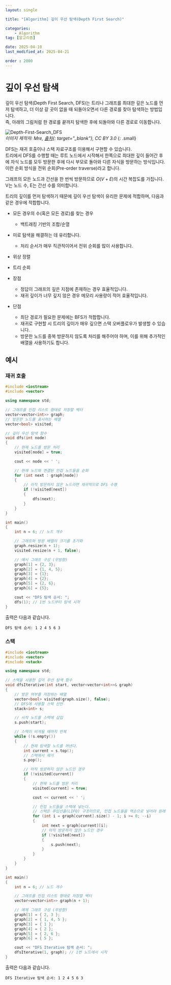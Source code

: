 ```yaml
---
layout: single

title: "[Algorithm] 깊이 우선 탐색(Depth First Search)"

categories:
    - Algorithm
tag: [알고리즘]

date: 2025-04-10
last_modified_at: 2025-04-21

order : 2000
---
```


# 깊이 우선 탐색

깊이 우선 탐색(Depth First Search, DFS)는 트리나 그래프를 최대한 깊은 노드를 먼저 탐색하고, 더 이상 갈 곳이 없을 때 되돌아오면서 다른 경로를 찾아 탐색하는 방법입니다.  
즉, 아래의 그림처럼 한 경로를 끝까지 탐색한 후에 되돌아와 다른 경로로 이동합니다.

![Depth-First-Search_DFS]({{site.url}}/images/Algorithm/2025-04-10-Algorithm-DFS/Depth-First-Search_DFS.gif)  
<cite>이미지 제작자: Mre, [출처](https://commons.wikimedia.org/wiki/File:Depth-First-Search.gif){: target="_blank"}, CC BY 3.0</cite>
{: .small}

DFS는 재귀 호출이나 스택 자료구조를 이용해서 구현할 수 있습니다.  
트리에서 DFS를 수행할 때는 루트 노드에서 시작해서 한쪽으로 최대한 깊이 들어간 후에 자식 노드를 모두 방문한 후에 다시 부모로 돌아와 다른 자식을 방문하는 방식입니다.  
이런 순회 방식을 전위 순회(Pre-order traverse)라고 합니다.

그래프의 모든 노드과 간선을 한 번씩 방문하므로 $O(V + E)$의 시간 복잡도를 가집니다.  
V는 노드 수, E는 간선 수를 의미합니다.

트리의 깊이를 먼저 탐색하기 때문에 깊이 우선 탐색이 유리한 문제에 적합하며, 다음과 같은 경우에 적합합니다.

+ 모든 경우의 수(혹은 모든 경로)를 찾는 경우
    - 백트래킹 기반의 조합/순열
+ 미로 탐색을 해결하는 데 유리합니다.
    - 처리 순서가 매우 직관적이어서 전위 순회를 많이 사용합니다.
+ 위상 정렬
+ 트리 순회

+ 장점
    - 정답이 그래프의 깊은 지점에 존재하는 경우 효율적입니다.
    - 재귀 깊이가 너무 깊지 않은 경우 메모리 사용량이 적어 효율적입니다.
+ 단점
    - 최단 경로가 필요한 문제에는 BFS가 적합합니다.
    - 재귀로 구현할 시 트리의 깊이가 매우 깊으면 스택 오버플로우가 발생할 수 있습니다.
    - 방문한 노드를 중복 방문하지 않도록 처리를 해주어야 하며, 이를 위해 추가적인 배열을 사용하기도 합니다.

## 예시

### 재귀 호출

```cpp
#include <iostream>
#include <vector>

using namespace std;

// 그래프를 인접 리스트 형태로 저장할 벡터
vector<vector<int>> graph;
// 방문한 노드를 표시하는 배열
vector<bool> visited;

// 깊이 우선 탐색 함수
void dfs(int node)
{
    // 현재 노드를 방문 처리
    visited[node] = true;

    cout << node << ' ';

    // 현재 노드와 연결된 인접 노드들을 순회
    for (int next : graph[node])
    {
        // 아직 방문하지 않은 노드라면 재귀적으로 DFS 수행
        if (!visited[next])
        {
            dfs(next);
        }
    }
}

int main()
{
    int n = 6; // 노드 개수

    // 그래프와 방문 배열의 크기를 초기화
    graph.resize(n + 1);
    visited.resize(n + 1, false);

    // 예시 그래프 구성 (무방향)
    graph[1] = {2, 3};
    graph[2] = {1, 4, 5};
    graph[3] = {1};
    graph[4] = {2};
    graph[5] = {2, 6};
    graph[6] = {5};

    cout << "DFS 탐색 순서: ";
    dfs(1); // 1번 노드부터 탐색 시작
}
```

출력은 다음과 같습니다.

```
DFS 탐색 순서: 1 2 4 5 6 3
```

### 스택

```cpp
#include <iostream>
#include <vector>
#include <stack>

using namespace std;

// 스택을 사용한 깊이 우선 탐색 함수
void dfsIterative(int start, vector<vector<int>>& graph)
{
    // 방문 여부를 저장하는 배열
    vector<bool> visited(graph.size(), false);
    // DFS에 사용할 스택 선언
    stack<int> s;

    // 시작 노드를 스택에 삽입
    s.push(start);

    // 스택이 비게될 때까지 반복
    while (!s.empty())
    {
        // 현재 탐색할 노드를 꺼낸다.
        int current = s.top();
        // 스택에서 제거
        s.pop();

        // 아직 방문하지 않은 노드인 경우
        if (!visited[current])
        {
            // 현재 노드를 방문 처리
            visited[current] = true;

            cout << current << ' ';

            // 인접 노드들을 스택에 넣는다.
            // 스택은 후입선출(LIFO) 구조이므로, 인접 노드들을 역순으로 넣어야 원래 연결 순서대로 탐색됩니다.
            for (int i = graph[current].size() - 1; i >= 0; --i)
            {
                int next = graph[current][i];
                // 아직 방문하지 않은 노드인 경우
                if (!visited[next])
                {
                    s.push(next);
                }
            }
        }
    }
}

int main()
{
    int n = 6; // 노드 개수

    // 그래프를 인접 리스트 형태로 저장할 벡터
    vector<vector<int>> graph(n + 1);

    // 예제 그래프 구성 (무방향)
    graph[1] = { 2, 3 };
    graph[2] = { 1, 4, 5 };
    graph[3] = { 1 };
    graph[4] = { 2 };
    graph[5] = { 2, 6 };
    graph[6] = { 5 };

    cout << "DFS Iterative 탐색 순서: ";
    dfsIterative(1, graph); // 1번 노드에서 시작
}
```

출력은 다음과 같습니다.

```
DFS Iterative 탐색 순서: 1 2 4 5 6 3
```